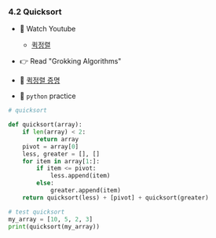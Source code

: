 ### 4.2 Quicksort


- 🍒 Watch Youtube
    - [퀵정렬](https://www.youtube.com/watch?v=cWH49IKDIiI)
    


- 👉 Read "Grokking Algorithms"


- 🍑 [퀵정렬 증명](https://ko.wikipedia.org/wiki/%ED%80%B5_%EC%A0%95%EB%A0%AC)


- 🐍 `python` practice

```python
# quicksort

def quicksort(array):
    if len(array) < 2:
        return array
    pivot = array[0]
    less, greater = [], []
    for item in array[1:]:
        if item <= pivot:
            less.append(item)
        else:
            greater.append(item)
    return quicksort(less) + [pivot] + quicksort(greater)

# test quicksort
my_array = [10, 5, 2, 3]
print(quicksort(my_array))
```

